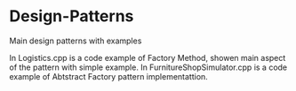 # Design-Patterns
Main design patterns with examples

In Logistics.cpp is a code example of Factory Method, showen main aspect of the pattern with simple example.
In FurnitureShopSimulator.cpp is a code example of Abtstract Factory pattern implementattion.
